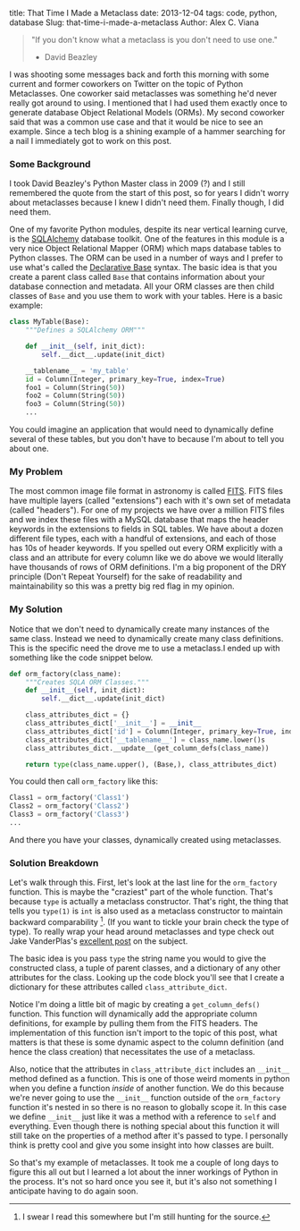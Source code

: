 title: That Time I Made a Metaclass
date: 2013-12-04
tags: code, python, database
Slug: that-time-i-made-a-metaclass
Author: Alex C. Viana


> "If you don't know what a metaclass is you don't need to use one."  
> - David Beazley

I was shooting some messages back and forth this morning with some current and former coworkers on Twitter on the topic of Python Metaclasses. One coworker said metaclasses was something he'd never really got around to using. I mentioned that I had used them exactly once to generate database Object Relational Models (ORMs). My second coworker said that was a common use case and that it would be nice to see an example. Since a tech blog is a shining example of a hammer searching for a nail I immediately got to work on this post.

### Some Background

I took David Beazley's Python Master class in 2009 (?) and I still remembered the quote from the start of this post, so for years I didn't worry about metaclasses because I knew I didn't need them. Finally though, I did need them.

One of my favorite Python modules, despite its near vertical learning curve, is the [SQLAlchemy](http://www.sqlalchemy.org/) database toolkit. One of the features in this module is a very nice Object Relational Mapper (ORM) which maps database tables to Python classes. The ORM can be used in a number of ways and I prefer to use what's called the [Declarative Base](http://docs.sqlalchemy.org/en/rel_0_9/orm/extensions/declarative.html) syntax. The basic idea is that you create a parent class called `Base` that contains information about your database connection and metadata. All your ORM classes are then child classes of `Base` and you use them to work with your tables. Here is a basic example:

```python
class MyTable(Base):
	"""Defines a SQLAlchemy ORM"""

	def __init__(self, init_dict):
		self.__dict__.update(init_dict)

	__tablename__ = 'my_table'
	id = Column(Integer, primary_key=True, index=True)
	foo1 = Column(String(50))
	foo2 = Column(String(50))
	foo3 = Column(String(50))
	...
```

You could imagine an application that would need to dynamically define several of these tables, but you don't have to because I'm about to tell you about one. 

### My Problem

The most common image file format in astronomy is called [FITS](http://en.wikipedia.org/wiki/FITS). FITS files have multiple layers (called "extensions") each with it's own set of metadata (called "headers"). For one of my projects we have over a million FITS files and we index these files with a MySQL database that maps the header keywords in the extensions to fields in SQL tables. We have about a dozen different file types, each with a handful of extensions, and each of those has 10s of header keywords. If you spelled out every ORM explicitly with a class and an attribute for every column like we do above we would literally have thousands of rows of ORM definitions. I'm a big proponent of the DRY principle (Don't Repeat Yourself) for the sake of readability and maintainability so this was a pretty big red flag in my opinion. 

### My Solution

Notice that we don't need to dynamically create many instances of the same class. Instead we need to dynamically create many class definitions. This is the specific need the drove me to use a metaclass.I ended up with something like the code snippet below. 

```python
def orm_factory(class_name):
	"""Creates SQLA ORM Classes."""
	def __init__(self, init_dict):
		self.__dict__.update(init_dict)

	class_attributes_dict = {}
	class_attributes_dict['__init__'] = __init__
	class_attributes_dict['id'] = Column(Integer, primary_key=True, index=True)
	class_attributes_dict['__tablename__'] = class_name.lower()s
	class_attributes_dict.__update__(get_column_defs(class_name))

	return type(class_name.upper(), (Base,), class_attributes_dict)
```
You could then call `orm_factory` like this:

```python
Class1 = orm_factory('Class1')
Class2 = orm_factory('Class2')
Class3 = orm_factory('Class3')
...
```

And there you have your classes, dynamically created using metaclasses.

### Solution Breakdown

Let's walk through this. First, let's look at the last line for the `orm_factory` function. This is maybe the "craziest" part of the whole function. That's because `type` is actually a metaclass constructor. That's right, the thing that tells you `type(1)` is `int` is also used as a metaclass constructor to maintain backward comparability [^1]. (If you want to tickle your brain check the type of type). To really wrap your head around metaclasses and type check out Jake VanderPlas's [excellent post](http://jakevdp.github.io/blog/2012/12/01/a-primer-on-python-metaclasses/) on the subject. 

The basic idea is you pass `type` the string name you would to give the constructed class, a tuple of parent classes, and a dictionary of any other attributes for the class. Looking up the code block you'll see that I create a dictionary for these attributes called `class_attribute_dict`. 

Notice I'm doing a little bit of magic by creating a `get_column_defs()` function. This function will dynamically add the appropriate column definitions, for example by pulling them from the FITS headers. The implementation of this function isn't import to the topic of this post, what matters is that these is some dynamic aspect to the column definition (and hence the class creation) that necessitates the use of a metaclass. 

Also, notice that the attributes in  `class_attribute_dict` includes an `__init__` method defined as a function. This is one of those weird moments in python when you define a function _inside_ of another function. We do this because we're never going to use the `__init__` function outside of the `orm_factory` function it's nested in so there is no reason to globally scope it. In this case we define `__init__` just like it was a method with a reference to `self` and everything. Even though there is nothing special about this function it will still take on the properties of a method after it's passed to type. I personally think is pretty cool and give you some insight into how classes are built.

So that's my example of metaclasses. It took me a couple of long days to figure this all out but I learned a lot about the inner workings of Python in the process. It's not so hard once you see it, but it's also not something I anticipate having to do again soon.

[^1]: I swear I read this somewhere but I'm still hunting for the source.
